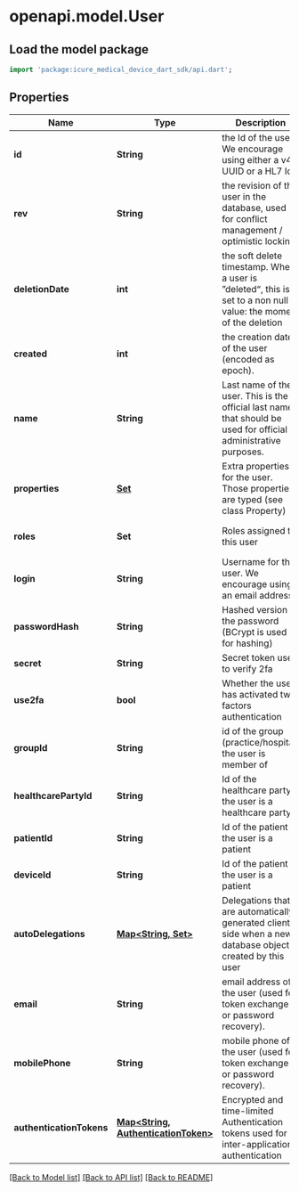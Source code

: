 # openapi.model.User

## Load the model package
```dart
import 'package:icure_medical_device_dart_sdk/api.dart';
```

## Properties
Name | Type | Description | Notes
------------ | ------------- | ------------- | -------------
**id** | **String** | the Id of the user. We encourage using either a v4 UUID or a HL7 Id. | [optional]
**rev** | **String** | the revision of the user in the database, used for conflict management / optimistic locking. | [optional]
**deletionDate** | **int** | the soft delete timestamp. When a user is ”deleted“, this is set to a non null value: the moment of the deletion | [optional]
**created** | **int** | the creation date of the user (encoded as epoch). | [optional]
**name** | **String** | Last name of the user. This is the official last name that should be used for official administrative purposes. | [optional]
**properties** | [**Set<Property>**](Property.md) | Extra properties for the user. Those properties are typed (see class Property) | [default to const {}]
**roles** | **Set<String>** | Roles assigned to this user | [default to const {}]
**login** | **String** | Username for this user. We encourage using an email address | [optional]
**passwordHash** | **String** | Hashed version of the password (BCrypt is used for hashing) | [optional]
**secret** | **String** | Secret token used to verify 2fa | [optional]
**use2fa** | **bool** | Whether the user has activated two factors authentication | [optional]
**groupId** | **String** | id of the group (practice/hospital) the user is member of | [optional]
**healthcarePartyId** | **String** | Id of the healthcare party if the user is a healthcare party. | [optional]
**patientId** | **String** | Id of the patient if the user is a patient | [optional]
**deviceId** | **String** | Id of the patient if the user is a patient | [optional]
**autoDelegations** | [**Map<String, Set<String>>**](Set.md) | Delegations that are automatically generated client side when a new database object is created by this user | [default to const {}]
**email** | **String** | email address of the user (used for token exchange or password recovery). | [optional]
**mobilePhone** | **String** | mobile phone of the user (used for token exchange or password recovery). | [optional]
**authenticationTokens** | [**Map<String, AuthenticationToken>**](AuthenticationToken.md) | Encrypted and time-limited Authentication tokens used for inter-applications authentication | [default to const {}]

[[Back to Model list]](../README.md#documentation-for-models) [[Back to API list]](../README.md#documentation-for-api-endpoints) [[Back to README]](../README.md)
